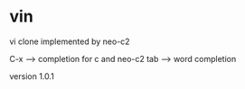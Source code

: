 # vin

vi clone implemented by neo-c2

C-x --> completion for c and neo-c2
tab --> word completion

version 1.0.1

